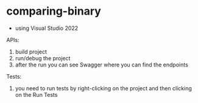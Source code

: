 # comparing-binary
- using Visual Studio 2022

APIs:
1. build project
2. run/debug the project
3. after the run you can see Swagger where you can find the endpoints 

Tests:
1. you need to run tests by right-clicking on the project and then clicking on the Run Tests

